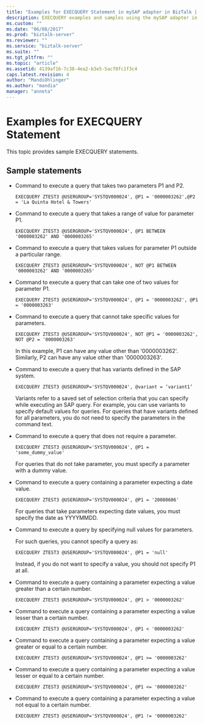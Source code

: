 ```yaml
---
title: "Examples for EXECQUERY Statement in mySAP adapter in BizTalk | Microsoft Docs"
description: EXECQUERY examples and samples using the mySAP adapter in BizTalk Adapter Pack (BAP)
ms.custom: ""
ms.date: "06/08/2017"
ms.prod: "biztalk-server"
ms.reviewer: ""
ms.service: "biztalk-server"
ms.suite: ""
ms.tgt_pltfrm: ""
ms.topic: "article"
ms.assetid: 4139af16-7c38-4ea2-b3e5-5acf8fc1f3c4
caps.latest.revision: 4
author: "MandiOhlinger"
ms.author: "mandia"
manager: "anneta"
---
```

# Examples for EXECQUERY Statement
This topic provides sample EXECQUERY statements.  


## Sample statements
-   Command to execute a query that takes two parameters P1 and P2.  
  
    ```  
    EXECQUERY ZTEST3 @USERGROUP='SYSTQV000024', @P1 = '0000003262',@P2 = 'La Quinta Hotel & Towers'  
    ```  
  
-   Command to execute a query that takes a range of value for parameter P1.  
  
    ```  
    EXECQUERY ZTEST3 @USERGROUP='SYSTQV000024', @P1 BETWEEN '0000003262' AND '0000003265'  
    ```  
  
-   Command to execute a query that takes values for parameter P1 outside a particular range.  
  
    ```  
    EXECQUERY ZTEST3 @USERGROUP='SYSTQV000024', NOT @P1 BETWEEN '0000003262' AND '0000003265'  
    ```  
  
-   Command to execute a query that can take one of two values for parameter P1.  
  
    ```  
    EXECQUERY ZTEST3 @USERGROUP='SYSTQV000024', @P1 = '0000003262', @P1 = '0000003263'  
    ```  
  
-   Command to execute a query that cannot take specific values for parameters.  
  
    ```  
    EXECQUERY ZTEST3 @USERGROUP='SYSTQV000024', NOT @P1 = '0000003262', NOT @P2 = '0000003263'  
    ```  
  
     In this example, P1 can have any value other than '0000003262'. Similarly, P2 can have any value other than '0000003263'.  
  
-   Command to execute a query that has variants defined in the SAP system.  
  
    ```  
    EXECQUERY ZTEST3 @USERGROUP='SYSTQV000024', @variant = ‘variant1’  
    ```  
  
     Variants refer to a saved set of selection criteria that you can specify while executing an SAP query. For example, you can use variants to specify default values for queries. For queries that have variants defined for all parameters, you do not need to specify the parameters in the command text.  
  
-   Command to execute a query that does not require a parameter.  
  
    ```  
    EXECQUERY ZTEST3 @USERGROUP='SYSTQV000024', @P1 = 'some_dummy_value'  
    ```  
  
     For queries that do not take parameter, you must specify a parameter with a dummy value.  
  
-   Command to execute a query containing a parameter expecting a date value.  
  
    ```  
    EXECQUERY ZTEST3 @USERGROUP='SYSTQV000024', @P1 = '20080606'  
    ```  
  
     For queries that take parameters expecting date values, you must specify the date as YYYYMMDD.  
  
-   Command to execute a query by specifying null values for parameters.  
  
     For such queries, you cannot specify a query as:  
  
    ```  
    EXECQUERY ZTEST3 @USERGROUP='SYSTQV000024', @P1 = 'null'  
    ```  
  
     Instead, if you do not want to specify a value, you should not specify P1 at all.  
  
-   Command to execute a query containing a parameter expecting a value greater than a certain number.  
  
    ```  
    EXECQUERY ZTEST3 @USERGROUP='SYSTQV000024', @P1 > '0000003262'  
    ```  
  
-   Command to execute a query containing a parameter expecting a value lesser than a certain number.  
  
    ```  
    EXECQUERY ZTEST3 @USERGROUP='SYSTQV000024', @P1 < '0000003262'  
    ```  
  
-   Command to execute a query containing a parameter expecting a value greater or equal to a certain number.  
  
    ```  
    EXECQUERY ZTEST3 @USERGROUP='SYSTQV000024', @P1 >= '0000003262'  
    ```  
  
-   Command to execute a query containing a parameter expecting a value lesser or equal to a certain number.  
  
    ```  
    EXECQUERY ZTEST3 @USERGROUP='SYSTQV000024', @P1 <= '0000003262'  
    ```  
  
-   Command to execute a query containing a parameter expecting a value not equal to a certain number.  
  
    ```  
    EXECQUERY ZTEST3 @USERGROUP='SYSTQV000024', @P1 != '0000003262'  
    ```  
  